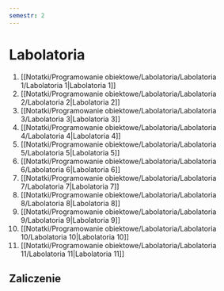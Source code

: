 ```yaml
---
semestr: 2
---
```


# Labolatoria
1. [[Notatki/Programowanie obiektowe/Labolatoria/Labolatoria 1/Labolatoria 1|Labolatoria 1]]
2. [[Notatki/Programowanie obiektowe/Labolatoria/Labolatoria 2/Labolatoria 2|Labolatoria 2]]
3. [[Notatki/Programowanie obiektowe/Labolatoria/Labolatoria 3/Labolatoria 3|Labolatoria 3]]
4. [[Notatki/Programowanie obiektowe/Labolatoria/Labolatoria 4/Labolatoria 4|Labolatoria 4]]
5. [[Notatki/Programowanie obiektowe/Labolatoria/Labolatoria 5/Labolatoria 5|Labolatoria 5]]
6. [[Notatki/Programowanie obiektowe/Labolatoria/Labolatoria 6/Labolatoria 6|Labolatoria 6]]
7. [[Notatki/Programowanie obiektowe/Labolatoria/Labolatoria 7/Labolatoria 7|Labolatoria 7]]
8. [[Notatki/Programowanie obiektowe/Labolatoria/Labolatoria 8/Labolatoria 8|Labolatoria 8]]
9. [[Notatki/Programowanie obiektowe/Labolatoria/Labolatoria 9/Labolatoria 9|Labolatoria 9]]
10. [[Notatki/Programowanie obiektowe/Labolatoria/Labolatoria 10/Labolatoria 10|Labolatoria 10]]
11. [[Notatki/Programowanie obiektowe/Labolatoria/Labolatoria 11/Labolatoria 11|Labolatoria 11]]

## Zaliczenie

